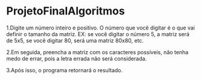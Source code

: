 # ProjetoFinalAlgoritmos
1.Digite um número inteiro e positivo. O número que você digitar é o que vai definir o tamanho da matriz. 
EX: se você digitar o número 5, a matriz será de 5x5, se você digitar 80, será uma matriz 80x80, etc.


2.Em seguida, preencha a matriz com os caracteres possíveis, não tenha medo de errar, pois a letra errada não será considerada.



3.Após isso, o programa retornará o resultado.
